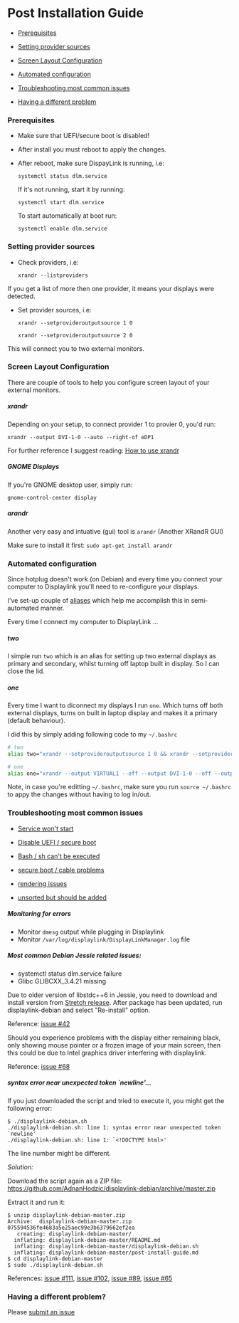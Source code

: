 # Post Installation Guide

* [Prerequisites](https://github.com/AdnanHodzic/displaylink-debian/blob/master/post-install-guide.md#prerequisites)

* [Setting provider sources](https://github.com/AdnanHodzic/displaylink-debian/blob/master/post-install-guide.md#setting-provider-sources)

* [Screen Layout Configuration](https://github.com/AdnanHodzic/displaylink-debian/blob/master/post-install-guide.md#screen-layout-configuration)

* [Automated configuration](https://github.com/AdnanHodzic/displaylink-debian/blob/master/post-install-guide.md#automated-configuration)

* [Troubleshooting most common issues](https://github.com/AdnanHodzic/displaylink-debian/blob/master/post-install-guide.md#troubleshooting-most-common-issues)

* [Having a different problem](https://github.com/AdnanHodzic/displaylink-debian/blob/master/post-install-guide.md#having-a-different-problem)

### Prerequisites

* Make sure that UEFI/secure boot is disabled!

* After install you must reboot to apply the changes.

* After reboot, make sure DispayLink is running, i.e:

  ```systemctl status dlm.service```
  
  If it's not running, start it by running:
  
  ```systemctl start dlm.service```
  
  To start automatically at boot run:
  
  ```systemctl enable dlm.service```


### Setting provider sources

* Check providers, i.e:

  ```xrandr --listproviders```

If you get a list of more then one provider, it means your displays were detected.

* Set provider sources, i.e:
   ```
   xrandr --setprovideroutputsource 1 0
   
   xrandr --setprovideroutputsource 2 0
    ```
This will connect you to two external monitors. 

### Screen Layout Configuration

There are couple of tools to help you configure screen layout of your external monitors.

##### xrandr

Depending on your setup, to connect provider 1 to provier 0, you'd run:

```xrandr --output DVI-1-0 --auto --right-of eDP1```

For further reference I suggest reading: 
[How to use xrandr](https://pkg-xorg.alioth.debian.org/howto/use-xrandr.html)

##### GNOME Displays

If you're GNOME desktop user, simply run:

```gnome-control-center display```

##### arandr

Another very easy and intuative (gui) tool is ```arandr``` (Another XRandR GUI) 

Make sure to install it first: ```sudo apt-get install arandr```

### Automated configuration

Since hotplug doesn't work (on Debian) and every time you connect your computer to Displaylink you'll need to re-configure your displays.

I've set-up couple of [aliases](http://www.linfo.org/alias.html) which help me accomplish this in semi-automated manner.

Every time I connect my computer to DisplayLink ...

##### two

I simple run ```two``` which is an alias for setting up two external displays as primary and secondary, whilst turning off laptop built in display. So I can close the lid.

##### one

Every time I want to diconnect my displays I run ```one```. Which turns off both external displays, turns on built in laptop display and makes it a primary (default behaviour).

I did this by simply adding following code to my ```~/.bashrc```

```bash
# two
alias two="xrandr --setprovideroutputsource 1 0 && xrandr --setprovideroutputsource 2 0 && xrandr --output VIRTUAL1 --off --output DVI-1-0 --primary --auto --pos 0x0 --rotate normal --output DP1 --off --output HDMI2 --off --output HDMI1 --off --output eDP1 --off --output DVI-2-1 --auto --pos 1680x0 --rotate normal"

# one
alias one="xrandr --output VIRTUAL1 --off --output DVI-1-0 --off --output DP1 --off --output HDMI2 --off --output HDMI1 --off --output eDP1 --primary --mode 1366x768 --pos 0x0 --rotate normal --output DVI-2-1 --off"
```

Note, in case you're editting ```~/.bashrc```, make sure you run ```source ~/.bashrc``` to appy the changes without having to log in/out.

### Troubleshooting most common issues

* [Service won't start](https://github.com/AdnanHodzic/displaylink-debian/issues/15)

* [Disable UEFI / secure boot](https://github.com/AdnanHodzic/displaylink-debian/issues/123)

* [Bash / sh can't be executed](https://github.com/AdnanHodzic/displaylink-debian/issues/74#issuecomment-410622725)

* [secure boot / cable problems](https://github.com/AdnanHodzic/displaylink-debian/issues/142#issuecomment-413091374)

* [rendering issues](https://github.com/AdnanHodzic/displaylink-debian/issues/68)

* [unsorted but should be added](https://github.com/AdnanHodzic/displaylink-debian/issues/48#issuecomment-432044380)


##### Monitoring for errors

* Monitor ```dmesg``` output while plugging in Displaylink
* Monitor ```/var/log/displaylink/DisplayLinkManager.log``` file

##### Most common Debian Jessie related issues:
* systemctl status dlm.service failure
* Glibc GLIBCXX_3.4.21 missing

Due to older version of libstdc++6 in Jessie, you need to download and install version from [Stretch release](https://packages.debian.org/stretch/libstdc++6). After package has been updated, run displaylink-debian and select "Re-install" option.

Reference: [issue #42](https://github.com/AdnanHodzic/displaylink-debian/issues/42)

Should you experience problems with the display either remaining black, only showing mouse pointer or a frozen image of your main screen, then this could be due to Intel graphics driver interfering with displaylink.

Reference: [issue #68](https://github.com/AdnanHodzic/displaylink-debian/issues/68)

##### syntax error near unexpected token \`newline'...

If you just downloaded the script and tried to execute it, you might get the following error:

```
$ ./displaylink-debian.sh
./displaylink-debian.sh: line 1: syntax error near unexpected token `newline'
./displaylink-debian.sh: line 1: `<!DOCTYPE html>'
```

The line number might be different.

*Solution:*

Download the script again as a ZIP file: https://github.com/AdnanHodzic/displaylink-debian/archive/master.zip

Extract it and run it:

```
$ unzip displaylink-debian-master.zip
Archive:  displaylink-debian-master.zip
075594536fe4683a5e25aec99e3b6379662ef2ea
   creating: displaylink-debian-master/
  inflating: displaylink-debian-master/README.md  
  inflating: displaylink-debian-master/displaylink-debian.sh  
  inflating: displaylink-debian-master/post-install-guide.md  
$ cd displaylink-debian-master
$ sudo ./displaylink-debian.sh
```

References: [issue #111](https://github.com/AdnanHodzic/displaylink-debian/issues/111),
[issue #102](https://github.com/AdnanHodzic/displaylink-debian/issues/102),
[issue #89](https://github.com/AdnanHodzic/displaylink-debian/issues/89),
[issue #65](https://github.com/AdnanHodzic/displaylink-debian/issues/65)


### Having a different problem?

Please [submit an issue](https://github.com/AdnanHodzic/displaylink-debian/issues)
